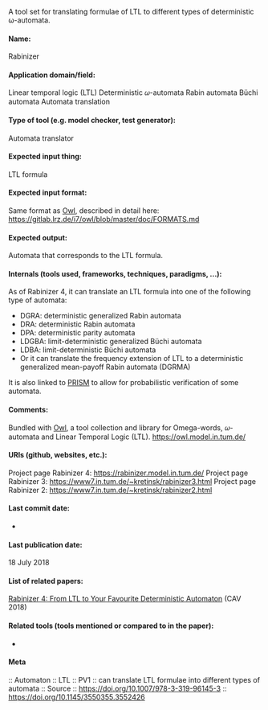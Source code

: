 A tool set for translating formulae of LTL to different types of deterministic ω-automata.

#### Name:
Rabinizer

#### Application domain/field:
Linear temporal logic (LTL)
Deterministic 𝜔-automata
Rabin automata
Büchi automata
Automata translation

#### Type of tool (e.g. model checker, test generator):
Automata translator

#### Expected input thing:
LTL formula

#### Expected input format:
Same format as [Owl](Libraries/Owl.md), described in detail here: https://gitlab.lrz.de/i7/owl/blob/master/doc/FORMATS.md

#### Expected output:
Automata that corresponds to the LTL formula.

#### Internals (tools used, frameworks, techniques, paradigms, ...):
As of Rabinizer 4, it can translate an LTL formula into one of the following type of automata:
- DGRA: deterministic generalized Rabin automata
- DRA: deterministic Rabin automata
- DPA: deterministic parity automata
- LDGBA: limit-deterministic generalized Büchi automata
- LDBA: limit-deterministic Büchi automata
- Or it can translate the frequency extension of LTL to a deterministic generalized mean-payoff Rabin automata (DGRMA)

It is also linked to [PRISM](Checkers/PRISM.md) to allow for probabilistic verification of some automata.

#### Comments:
Bundled with [Owl](Libraries/Owl.md), a tool collection and library for Omega-words, 𝜔-automata and Linear Temporal Logic (LTL). https://owl.model.in.tum.de/

#### URIs (github, websites, etc.):
Project page Rabinizer 4: https://rabinizer.model.in.tum.de/
Project page Rabinizer 3: https://www7.in.tum.de/~kretinsk/rabinizer3.html
Project page Rabinizer 2: https://www7.in.tum.de/~kretinsk/rabinizer2.html

#### Last commit date:
-

#### Last publication date:
18 July 2018

#### List of related papers:
[Rabinizer 4: From LTL to Your Favourite Deterministic Automaton](https://doi.org/10.1007/978-3-319-96145-3_30) (CAV 2018)

#### Related tools (tools mentioned or compared to in the paper):
-

#### Meta
:: Automaton
:: LTL
:: PV1 :: can translate LTL formulae into different types of automata
:: Source :: https://doi.org/10.1007/978-3-319-96145-3 :: https://doi.org/10.1145/3550355.3552426
